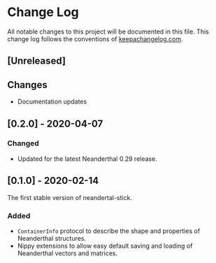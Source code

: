 # Change Log
All notable changes to this project will be documented in this file. This change log follows the conventions of [keepachangelog.com](http://keepachangelog.com/).

## [Unreleased]
## Changes
- Documentation updates

## [0.2.0] - 2020-04-07
### Changed
- Updated for the latest Neanderthal 0.29 release.

## [0.1.0] - 2020-02-14
The first stable version of neandertal-stick.

### Added
- `ContainerInfo` protocol to describe the shape and properties of Neanderthal structures.
- Nippy extensions to allow easy default saving and loading of Neanderthal vectors and matrices.
